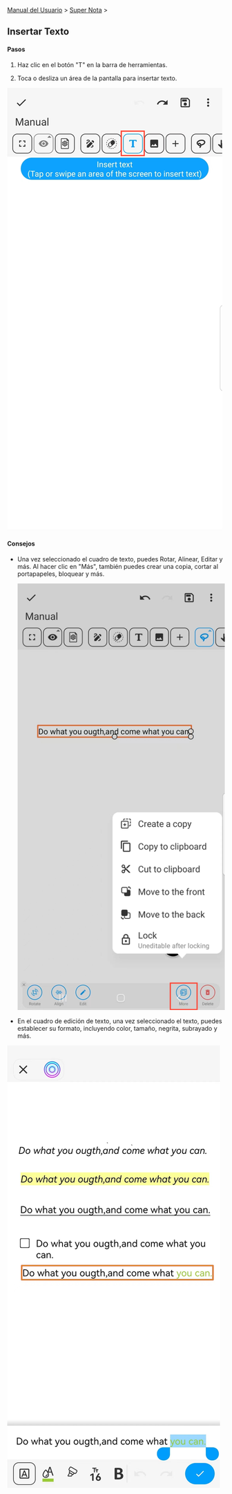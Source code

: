 [Manual del Usuario](/dragonnest/drawnote/manual/es) > [Super Nota](/dragonnest/drawnote/manual/es/super_note) >

Insertar Texto
---
#### Pasos

1. Haz clic en el botón "T" en la barra de herramientas.

2. Toca o desliza un área de la pantalla para insertar texto.

![](imgs/insert_text3.png)

#### Consejos
- Una vez seleccionado el cuadro de texto, puedes Rotar, Alinear, Editar y más. Al hacer clic en "Más", también puedes crear una copia, cortar al portapapeles, bloquear y más.

  ![](imgs/insert_text4.png)


- En el cuadro de edición de texto, una vez seleccionado el texto, puedes establecer su formato, incluyendo color, tamaño, negrita, subrayado y más.

![](imgs/insert_text5.png)